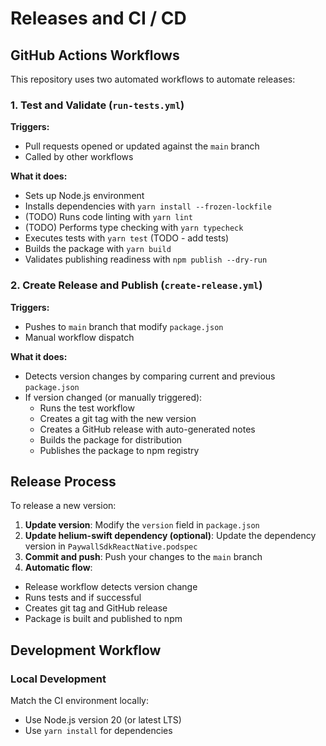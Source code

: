 # Releases and CI / CD

## GitHub Actions Workflows

This repository uses two automated workflows to automate releases:

### 1. Test and Validate (`run-tests.yml`)

**Triggers:**
- Pull requests opened or updated against the `main` branch
- Called by other workflows

**What it does:**
- Sets up Node.js environment
- Installs dependencies with `yarn install --frozen-lockfile`
- (TODO) Runs code linting with `yarn lint`
- (TODO) Performs type checking with `yarn typecheck`
- Executes tests with `yarn test` (TODO - add tests)
- Builds the package with `yarn build`
- Validates publishing readiness with `npm publish --dry-run`

### 2. Create Release and Publish (`create-release.yml`)

**Triggers:**
- Pushes to `main` branch that modify `package.json`
- Manual workflow dispatch

**What it does:**
- Detects version changes by comparing current and previous `package.json`
- If version changed (or manually triggered):
  - Runs the test workflow
  - Creates a git tag with the new version
  - Creates a GitHub release with auto-generated notes
  - Builds the package for distribution
  - Publishes the package to npm registry

## Release Process

To release a new version:

1. **Update version**: Modify the `version` field in `package.json`
2. **Update helium-swift dependency (optional)**: Update the dependency version in `PaywallSdkReactNative.podspec`
3. **Commit and push**: Push your changes to the `main` branch
4. **Automatic flow**:
  - Release workflow detects version change
  - Runs tests and if successful
  - Creates git tag and GitHub release
  - Package is built and published to npm

## Development Workflow

### Local Development
Match the CI environment locally:
- Use Node.js version 20 (or latest LTS)
- Use `yarn install` for dependencies
